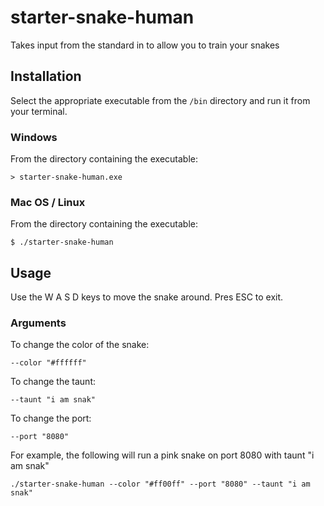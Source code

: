 # starter-snake-human
Takes input from the standard in to allow you to train your snakes

## Installation
Select the appropriate executable from the `/bin` directory and run it from your terminal.

### Windows
From the directory containing the executable:
```
> starter-snake-human.exe
```

### Mac OS / Linux
From the directory containing the executable:
```
$ ./starter-snake-human
```

## Usage
Use the W A S D keys to move the snake around. Pres ESC to exit.

### Arguments
To change the color of the snake:
```
--color "#ffffff"
```

To change the taunt:
```
--taunt "i am snak"
```

To change the port:
```
--port "8080"
```

For example, the following will run a pink snake on port 8080 with taunt "i am snak"
```
./starter-snake-human --color "#ff00ff" --port "8080" --taunt "i am snak"
```
